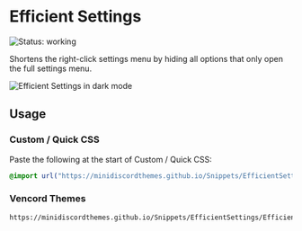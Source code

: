 # Efficient Settings
![Status: working](https://img.shields.io/badge/status-working-green?style=flat-square)

Shortens the right-click settings menu by hiding all options that only open the full settings menu.

![Efficient Settings in dark mode](preview.avif)

## Usage
### Custom / Quick CSS
Paste the following at the start of Custom / Quick CSS:
```css
@import url("https://minidiscordthemes.github.io/Snippets/EfficientSettings/EfficientSettings.css");
```
### Vencord Themes
```
https://minidiscordthemes.github.io/Snippets/EfficientSettings/EfficientSettings.css
```